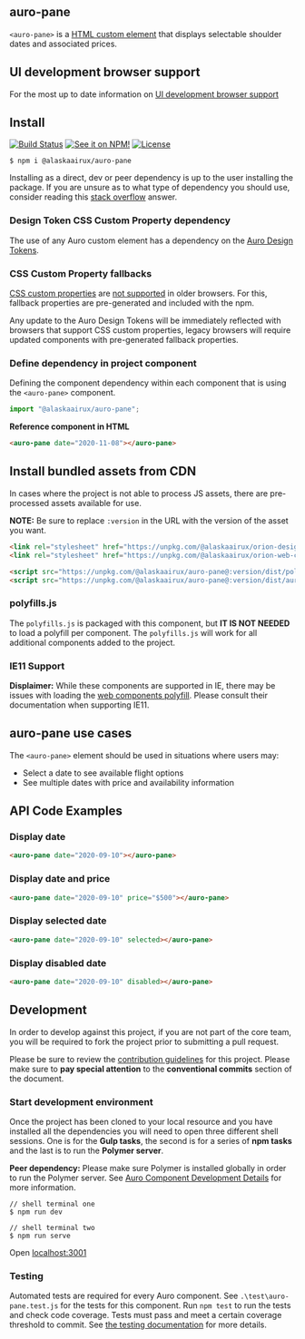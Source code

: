 ## auro-pane

`<auro-pane>` is a [HTML custom element](https://developer.mozilla.org/en-US/docs/Web/Web_Components/Using_custom_elements) that displays selectable shoulder dates and associated prices.

## UI development browser support

For the most up to date information on [UI development browser support](https://auro.alaskaair.com/support/browsersSupport)

## Install

[![Build Status](https://img.shields.io/travis/AlaskaAirlines/auro-pane?branch=master&style=for-the-badge)](https://travis-ci.org/github/AlaskaAirlines/auro-pane)
[![See it on NPM!](https://img.shields.io/npm/v/@alaskaairux/auro-pane?style=for-the-badge&color=orange)](https://www.npmjs.com/package/@alaskaairux/auro-pane)
[![License](https://img.shields.io/npm/l/@alaskaairux/auro-pane?color=blue&style=for-the-badge)](https://www.apache.org/licenses/LICENSE-2.0)

```shell
$ npm i @alaskaairux/auro-pane
```

Installing as a direct, dev or peer dependency is up to the user installing the package. If you are unsure as to what type of dependency you should use, consider reading this [stack overflow](https://stackoverflow.com/questions/18875674/whats-the-difference-between-dependencies-devdependencies-and-peerdependencies) answer.

### Design Token CSS Custom Property dependency

The use of any Auro custom element has a dependency on the [Auro Design Tokens](https://auro.alaskaair.com/getting-started/developers/design-tokens).

### CSS Custom Property fallbacks

[CSS custom properties](https://developer.mozilla.org/en-US/docs/Web/CSS/Using_CSS_custom_properties) are [not supported](https://auro.alaskaair.com/support/custom-properties) in older browsers. For this, fallback properties are pre-generated and included with the npm.

Any update to the Auro Design Tokens will be immediately reflected with browsers that support CSS custom properties, legacy browsers will require updated components with pre-generated fallback properties.

### Define dependency in project component

Defining the component dependency within each component that is using the `<auro-pane>` component.

```javascript
import "@alaskaairux/auro-pane";
```

**Reference component in HTML**

```html
<auro-pane date="2020-11-08"></auro-pane>
```

## Install bundled assets from CDN

In cases where the project is not able to process JS assets, there are pre-processed assets available for use.

**NOTE:** Be sure to replace `:version` in the URL with the version of the asset you want.

```html
<link rel="stylesheet" href="https://unpkg.com/@alaskaairux/orion-design-tokens@:version/dist/tokens/CSSTokenProperties.css" />
<link rel="stylesheet" href="https://unpkg.com/@alaskaairux/orion-web-core-style-sheets@:version/dist/bundled/baseline.css" />

<script src="https://unpkg.com/@alaskaairux/auro-pane@:version/dist/polyfills.js"></script>
<script src="https://unpkg.com/@alaskaairux/auro-pane@:version/dist/auro-pane__bundled.js"></script>
```

### polyfills.js

The `polyfills.js` is packaged with this component, but **IT IS NOT NEEDED** to load a polyfill per component. The `polyfills.js` will work for all additional components added to the project.

### IE11 Support

**Displaimer:** While these components are supported in IE, there may be issues with loading the [web components polyfill](https://www.webcomponents.org/polyfills). Please consult their documentation when supporting IE11.


## auro-pane use cases

The `<auro-pane>` element should be used in situations where users may:

* Select a date to see available flight options
* See multiple dates with price and availability information

## API Code Examples

### Display date
```html
<auro-pane date="2020-09-10"></auro-pane>
```

### Display date and price
```html
<auro-pane date="2020-09-10" price="$500"></auro-pane>
```

### Display selected date
```html
<auro-pane date="2020-09-10" selected></auro-pane>
```

### Display disabled date
```html
<auro-pane date="2020-09-10" disabled></auro-pane>
```

## Development

In order to develop against this project, if you are not part of the core team, you will be required to fork the project prior to submitting a pull request.

Please be sure to review the [contribution guidelines](https://auro.alaskaair.com/getting-started/developers/contributing) for this project. Please make sure to **pay special attention** to the **conventional commits** section of the document.

### Start development environment

Once the project has been cloned to your local resource and you have installed all the dependencies you will need to open three different shell sessions. One is for the **Gulp tasks**, the second is for a series of **npm tasks** and the last is to run the **Polymer server**.

**Peer dependency:** Please make sure Polymer is installed globally in order to run the Polymer server. See [Auro Component Development Details](https://github.com/AlaskaAirlines/auro_docs/blob/master/src/TECH_DETAILS.md) for more information.

```shell
// shell terminal one
$ npm run dev

// shell terminal two
$ npm run serve
```

Open [localhost:3001](http://localhost:3001/)

### Testing
Automated tests are required for every Auro component. See `.\test\auro-pane.test.js` for the tests for this component. Run `npm test` to run the tests and check code coverage. Tests must pass and meet a certain coverage threshold to commit. See [the testing documentation](https://auro.alaskaair.com/support/tests) for more details.
